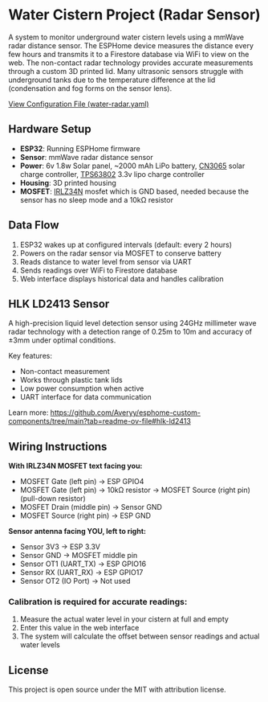 # Water Cistern Project (Radar Sensor)

A system to monitor underground water cistern levels using a mmWave radar distance sensor. The ESPHome device measures the distance every few hours and transmits it to a Firestore database via WiFi to view on the web. The non-contact radar technology provides accurate measurements through a custom 3D printed lid. Many ultrasonic sensors struggle with underground tanks due to the temperature difference at the lid (condensation and fog forms on the sensor lens).

[View Configuration File (water-radar.yaml)](water-radar.yaml)

## Hardware Setup

-   **ESP32**: Running ESPHome firmware
-   **Sensor**: mmWave radar distance sensor
-   **Power**: 6v 1.8w Solar panel, ~2000 mAh LiPo battery, [CN3065](https://www.aliexpress.com/item/1005006761128554.html) solar charge controller, [TPS63802](https://www.aliexpress.com/item/32799328725.html) 3.3v lipo charge controller
-   **Housing**: 3D printed housing
-   **MOSFET**: [IRLZ34N](https://www.aliexpress.com/item/1005006228628494.html) mosfet which is GND based, needed because the sensor has no sleep mode and a 10kΩ resistor

## Data Flow

1. ESP32 wakes up at configured intervals (default: every 2 hours)
2. Powers on the radar sensor via MOSFET to conserve battery
3. Reads distance to water level from sensor via UART
4. Sends readings over WiFi to Firestore database
5. Web interface displays historical data and handles calibration

## HLK LD2413 Sensor

A high-precision liquid level detection sensor using 24GHz millimeter wave radar technology with a detection range of 0.25m to 10m and accuracy of ±3mm under optimal conditions.

Key features:

-   Non-contact measurement
-   Works through plastic tank lids
-   Low power consumption when active
-   UART interface for data communication

Learn more: https://github.com/Averyy/esphome-custom-components/tree/main?tab=readme-ov-file#hlk-ld2413

## Wiring Instructions

**With IRLZ34N MOSFET text facing you:**

-   MOSFET Gate (left pin) → ESP GPIO4
-   MOSFET Gate (left pin) → 10kΩ resistor → MOSFET Source (right pin) (pull-down resistor)
-   MOSFET Drain (middle pin) → Sensor GND
-   MOSFET Source (right pin) → ESP GND

**Sensor antenna facing YOU, left to right:**

-   Sensor 3V3 → ESP 3.3V
-   Sensor GND → MOSFET middle pin
-   Sensor OT1 (UART_TX) → ESP GPIO16
-   Sensor RX (UART_RX) → ESP GPIO17
-   Sensor OT2 (IO Port) → Not used

### Calibration is required for accurate readings:

1. Measure the actual water level in your cistern at full and empty
2. Enter this value in the web interface
3. The system will calculate the offset between sensor readings and actual water levels

## License

This project is open source under the MIT with attribution license.
